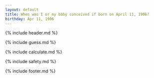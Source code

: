 ```yaml
---
layout: default
title: When was I or my baby conceived if born on April 11, 1906?
birthday: Apr 11, 1906
---
```


{% include header.md %}

{% include guess.md %}

{% include calculate.md %}

{% include safety.md %}

{% include footer.md %}



